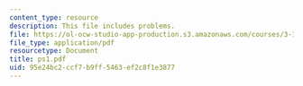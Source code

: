 ```yaml
---
content_type: resource
description: This file includes problems.
file: https://ol-ocw-studio-app-production.s3.amazonaws.com/courses/3-185-transport-phenomena-in-materials-engineering-fall-2003/95e24bc2ccf7b9ff5463ef2c8f1e3877_ps1.pdf
file_type: application/pdf
resourcetype: Document
title: ps1.pdf
uid: 95e24bc2-ccf7-b9ff-5463-ef2c8f1e3877
---
```

